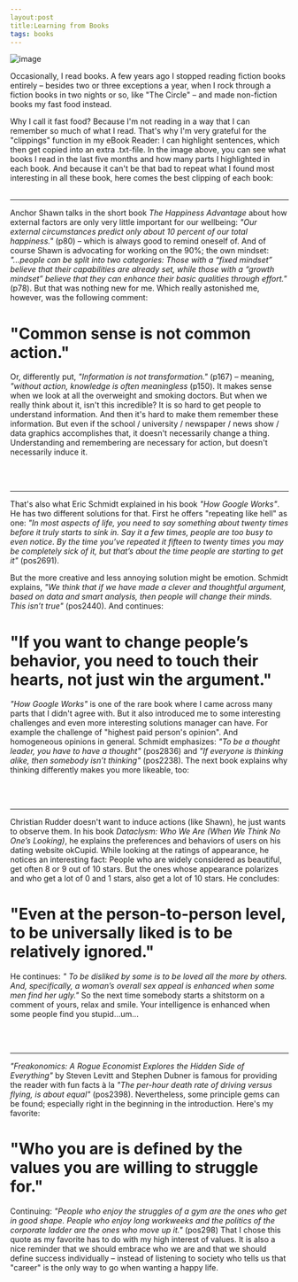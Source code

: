 ```yaml
---
layout:post
title:Learning from Books
tags: books
---
```


![image](/pic/141201_books.png)

Occasionally, I read books. A few years ago I stopped reading fiction books entirely – besides two or three exceptions a year, when I rock through a fiction books in two nights or so, like "The Circle" – and made non-fiction books my fast food instead. 

Why I call it fast food? Because I'm not reading in a way that I can remember so much of what I read. That's why I'm very grateful for the "clippings" function in my eBook Reader: I can highlight sentences, which then get copied into an extra .txt-file. In the image above, you can see what books I read in the last five months and how many parts I highlighted in each book. And because it can't be that bad to repeat what I found most interesting in all these book, here comes the best clipping of each book:
<br><br>

-----

Anchor Shawn talks in the short book *The Happiness Advantage* about how external factors are only very little important for our wellbeing: *"Our external circumstances predict only about 10 percent of our total happiness."* (p80) – which is always good to remind oneself of. And of course Shawn is advocating for working on the 90%; the own mindset: *"...people can be split into two categories: Those with a “fixed mindset” believe that their capabilities are already set, while those with a “growth mindset” believe that they can enhance their basic qualities through effort."* (p78). But that was nothing new for me. Which really astonished me, however, was the following comment: 

"Common sense is not common action."
=====

Or, differently put, *"Information is not transformation."* (p167) – meaning, *"without action, knowledge is often meaningless* (p150). It makes sense when we look at all the overweight and smoking doctors. But when we really think about it, isn't this incredible? It is so hard to get people to understand information. And then it's hard to make them remember these information. But even if the school / university / newspaper / news show / data graphics accomplishes that, it doesn't necessarily change a thing. Understanding and remembering are necessary for action, but doesn't necessarily induce it. 

<br><br>

-----

That's also what Eric Schmidt explained in his book *"How Google Works"*. He has two different solutions for that. First he offers "repeating like hell" as one: *"In most aspects of life, you need to say something about twenty times before it truly starts to sink in. Say it a few times, people are too busy to even notice. By the time you’ve repeated it fifteen to twenty times you may be completely sick of it, but that’s about the time people are starting to get it"* (pos2691). 

But the more creative and less annoying solution might be emotion. Schmidt explains, *"We think that if we have made a clever and thoughtful argument, based on data and smart analysis, then people will change their minds. This isn’t true"* (pos2440). And continues: 

"If you want to change people’s behavior, you need to touch their hearts, not just win the argument."
=====

*"How Google Works"* is one of the rare book where I came across many parts that I didn't agree with. But it also introduced me to some interesting challenges and even more interesting solutions manager can have. For example the challenge of "highest paid person's opinion". And homogeneous opinions in general. Schmidt emphasizes: *"To be a thought leader, you have to have a thought"* (pos2836) and *"If everyone is thinking alike, then somebody isn’t thinking"* (pos2238). The next book explains why thinking differently makes you more likeable, too:

<br><br>

------

Christian Rudder doesn't want to induce actions (like Shawn), he just wants to observe them. In his book *Dataclysm: Who We Are (When We Think No One’s Looking)*, he explains the preferences and behaviors of users on his dating website okCupid. 
While looking at the ratings of appearance, he notices an interesting fact: People who are widely considered as beautiful, get often 8 or 9 out of 10 stars. But the ones whose appearance polarizes and who get a lot of 0 and 1 stars, also get a lot of 10 stars. He concludes: 

"Even at the person-to-person level, to be universally liked is to be relatively ignored."
==========

He continues: *" To be disliked by some is to be loved all the more by others. And, specifically, a woman’s overall sex appeal is enhanced when some men find her ugly."* So the next time somebody starts a shitstorm on a comment of yours, relax and smile. Your intelligence is enhanced when some people find you stupid...um...

<br><br>

-----

*"Freakonomics: A Rogue Economist Explores the Hidden Side of Everything"* by Steven Levitt and Stephen Dubner is famous for providing the reader with fun facts à la *"The per-hour death rate of driving versus flying, is about equal"* (pos2398). Nevertheless, some principle gems can be found; especially right in the beginning in the introduction. Here's my favorite:

"Who you are is defined by the values you are willing to struggle for."
==========

Continuing: *"People who enjoy the struggles of a gym are the ones who get in good shape. People who enjoy long workweeks and the politics of the corporate ladder are the ones who move up it."* (pos298) That I chose this quote as my favorite has to do with my high interest of values. It is also a nice reminder that we should embrace who we are and that we should define success individually – instead of listening to society who tells us that "career" is the only way to go when wanting a happy life. 



